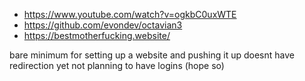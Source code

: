 - https://www.youtube.com/watch?v=ogkbC0uxWTE
- https://github.com/evondev/octavian3
- https://bestmotherfucking.website/

bare minimum for setting up a website and pushing it up
doesnt have redirection yet
not planning to have logins (hope so)
